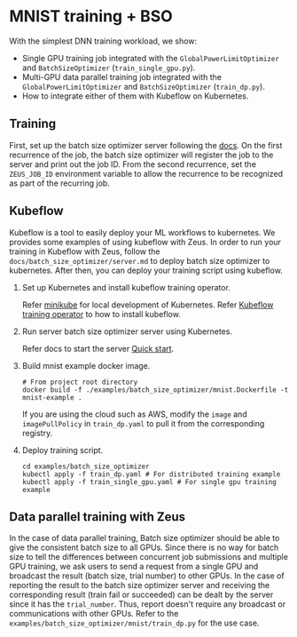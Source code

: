 # MNIST training + BSO

With the simplest DNN training workload, we show:

- Single GPU training job integrated with the `GlobalPowerLimitOptimizer` and `BatchSizeOptimizer` (`train_single_gpu.py`).
- Multi-GPU data parallel training job integrated with the `GlobalPowerLimitOptimizer` and `BatchSizeOptimizer` (`train_dp.py`).
- How to integrate either of them with Kubeflow on Kubernetes.

## Training

First, set up the batch size optimizer server following the [docs](https://ml.energy/zeus/optimizers/batch_size_optimizer/).
On the first recurrence of the job, the batch size optimizer will register the job to the server and print out the job ID.
From the second recurrence, set the `ZEUS_JOB_ID` environment variable to allow the recurrence to be recognized as part of the recurring job.

## Kubeflow

Kubeflow is a tool to easily deploy your ML workflows to kubernetes. We provides some examples of using kubeflow with Zeus. In order to run your training in Kubeflow with Zeus, follow the `docs/batch_size_optimizer/server.md` to deploy batch size optimizer to kubernetes. After then, you can deploy your training script using kubeflow.

1. Set up Kubernetes and install kubeflow training operator.

    Refer [minikube](https://minikube.sigs.k8s.io/docs/start/) for local development of Kubernetes.
    Refer [Kubeflow training operator](https://github.com/kubeflow/training-operator) to how to install kubeflow.

2. Run server batch size optimizer server using Kubernetes.

    Refer docs to start the server [Quick start](../../docs/batch_size_optimizer/index.md).

3. Build mnist example docker image.

    ```Shell
    # From project root directory
    docker build -f ./examples/batch_size_optimizer/mnist.Dockerfile -t mnist-example . 
    ```

    If you are using the cloud such as AWS, modify the `image` and `imagePullPolicy` in `train_dp.yaml` to pull it from the corresponding registry.

4. Deploy training script.

    ```Shell
    cd examples/batch_size_optimizer
    kubectl apply -f train_dp.yaml # For distributed training example
    kubectl apply -f train_single_gpu.yaml # For single gpu training example
    ```

## Data parallel training with Zeus

In the case of data parallel training, Batch size optimizer should be able to give the consistent batch size to all GPUs. Since there is no way for batch size to tell the differences between concurrent job submissions and multiple GPU training, we ask users to send a request from a single GPU and broadcast the result (batch size, trial number) to other GPUs. In the case of reporting the result to the batch size optimizer server and receiving the corresponding result (train fail or succeeded) can be dealt by the server since it has the `trial_number`. Thus, report doesn't require any broadcast or communications with other GPUs.
Refer to the `examples/batch_size_optimizer/mnist/train_dp.py` for the use case.
